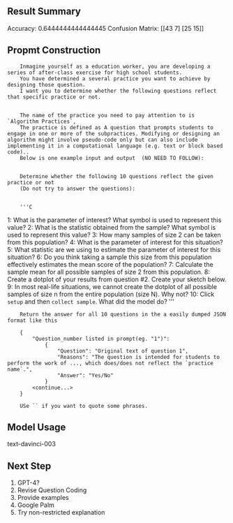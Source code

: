 ## Result Summary
Accuracy: 0.6444444444444445
Confusion Matrix:
[[43  7]
 [25 15]]

## Propmt Construction

        Inmagine yourself as a education worker, you are developing a series of after-class exercise for high school students.
        You have determined a several practice you want to achieve by designing those question.
        I want you to determine whether the following questions reflect that specific practice or not.

        
        The name of the practice you need to pay attention to is `Algorithm Practices`,
        The practice is defined as A question that prompts students to engage in one or more of the subpractices. Modifying or designing an algorithm might involve pseudo-code only but can also include implementing it in a computational language (e.g. text or block based code)..
        Below is one example input and output  (NO NEED TO FOLLOW): 

        
        Determine whether the following 10 questions reflect the given practice or not
        (Do not try to answer the questions):

        
        '''C
        
1: What is the parameter of interest? What symbol is used to represent this value?
2: What is the statistic obtained from the sample? What symbol is used to represent this value?
3: How many samples of size 2 can be taken from this population?
4: What is the parameter of interest for this situation?
5: What statistic are we using to estimate the parameter of interest for this situation?
6: Do you think taking a sample this size from this population effectively estimates the mean score of the population?
7: Calculate the sample mean for all possible samples of size 2 from this population. 
8: Create a dotplot of your results from question #2. Create your sketch below.
9: In most real-life situations, we cannot create the dotplot of all possible samples of size n from the entire population (size N). Why not?
10: Click `setup` and then `collect sample`. What did the model do?
        '''
        
        Return the answer for all 10 questions in the a easily dumped JSON format like this 

        {
            "Question_number listed in prompt(eg. "1")":
                {
                    "Question": "Original text of question 1",
                    "Reasons": "The question is intended for students to perform the work of ..., which does/does not reflect the `practice name`.",
                    "Answer": "Yes/No"
                }
            <continue...>
        }
         
        USe `` if you want to quote some phrases.


## Model Usage
text-davinci-003

## Next Step
1. GPT-4?
2. Revise Question Coding
3. Provide examples
4. Google Palm
5. Try non-restricted explanation